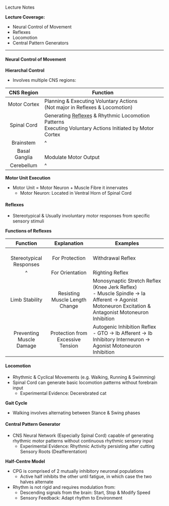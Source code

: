 Lecture Notes

**Lecture Coverage:**
- Neural Control of Movement
- Reflexes
- Locomotion
- Central Pattern Generators

---
#### **Neural Control of Movement**
**Hierarchal Control**
- Involves multiple CNS regions:

|  CNS Region   | Function                                                                                                                                                      |
| :-----------: | ------------------------------------------------------------------------------------------------------------------------------------------------------------- |
| Motor Cortex  | Planning & Executing Voluntary Actions<br>(Not major in Reflexes & Locomotion)                                                                                |
|  Spinal Cord  | Generating <abbr Title="Stereotypical Motor Patterns">Reflexes</abbr> & Rhythmic Locomotion Patterns<br>Executing Voluntary Actions Initiated by Motor Cortex |
|   Brainstem   | ^                                                                                                                                                             |
| Basal Ganglia | <br>Modulate Motor Output                                                                                                                                     |
|  Cerebellum   | ^                                                                                                                                                             |

**Motor Unit Execution**
- Motor Unit = Motor Neuron + Muscle Fibre it innervates
	- Motor Neuron: Located in Ventral Horn of Spinal Cord


#### **Reflexes**
- Stereotypical & Usually involuntary motor responses from specific sensory stimuli

**Functions of Reflexes**

|          Function           |            Explanation            | Examples                                                                                                                                            |
| :-------------------------: | :-------------------------------: | --------------------------------------------------------------------------------------------------------------------------------------------------- |
| <br>Stereotypical Responses |          For Protection           | Withdrawal Reflex                                                                                                                                   |
|              ^              |          For Orientation          | Righting Reflex                                                                                                                                     |
|       Limb Stability        |  Resisting Muscle Length Change   | Monosynaptic Stretch Reflex (Knee Jerk Reflex)<br>- Muscle Spindle → Ia Afferent → Agonist Motoneuron Excitation & Antagonist Motoneuron Inhibition |
|  Preventing Muscle Damage   | Protection from Excessive Tension | Autogenic Inhibition Reflex<br>- GTO → Ib Afferent → Ib Inhibitory Interneuron → Agonist Motoneuron Inhibition                                      |


#### **Locomotion**
- Rhythmic & Cyclical Movements (e.g. Walking, Running & Swimming)
- Spinal Cord can generate basic locomotion patterns without forebrain input
	- Experimental Evidence: Decerebrated cat

**Gait Cycle**
- Walking involves alternating between Stance & Swing phases


#### **Central Pattern Generator**
- CNS Neural Network (Especially Spinal Cord) capable of generating rhythmic motor patterns without continuous rhythmic sensory input
	- Experimental Evidence: Rhythmic Activity persisting after cutting Sensory Roots (Deafferentation)

**Half-Centre Model**
- CPG is comprised of 2 mutually inhibitory neuronal populations
	- Active half inhibits the other until fatigue, in which case the two halves alternate
- Rhythm is not rigid and requires modulation from:
	- Descending signals from the brain: Start, Stop & Modify Speed
	- Sensory Feedback: Adapt rhythm to Environment